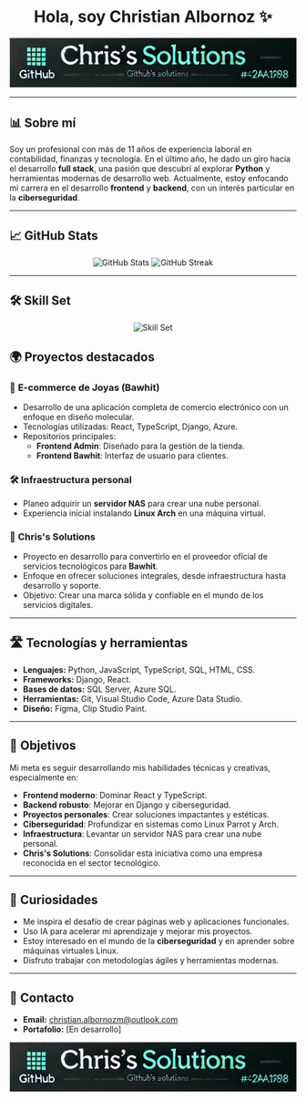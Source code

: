 <div align="center">
  <h1>Hola, soy Christian Albornoz ✨</h1>
</div>

<div align="center">
  <img src="https://raw.githubusercontent.com/ChrisTkm/ChrisTkm/refs/heads/main/Captura%20de%20pantalla%202024-12-29%20213411.png" alt="Banner">
</div>

---

## 📊 Sobre mí

Soy un profesional con más de 11 años de experiencia laboral en contabilidad, finanzas y tecnología. En el último año, he dado un giro hacia el desarrollo **full stack**, una pasión que descubrí al explorar **Python** y herramientas modernas de desarrollo web. Actualmente, estoy enfocando mi carrera en el desarrollo **frontend** y **backend**, con un interés particular en la **ciberseguridad**.

---

## 📈 GitHub Stats
<div align="center">
  <img src="https://github-readme-stats.vercel.app/api?username=ChrisTkm&show_icons=true&theme=gotham" alt="GitHub Stats" style="display: inline-block;">
  <img src="https://streak-stats.demolab.com/?user=ChrisTkm&theme=gotham" alt="GitHub Streak" style="display: inline-block;">
</div>

---

## 🛠️ Skill Set

<div align="center">
  <img src="https://skillicons.dev/icons?i=js,html,css,react,py,ts,django,azure,figma,arduino,arch,vite,vscode" alt="Skill Set">
</div>

## 🌍 Proyectos destacados

### 🔎 **E-commerce de Joyas (Bawhit)**

- Desarrollo de una aplicación completa de comercio electrónico con un enfoque en diseño molecular.
- Tecnologías utilizadas: React, TypeScript, Django, Azure.
- Repositorios principales:
  - **Frontend Admin**: Diseñado para la gestión de la tienda.
  - **Frontend Bawhit**: Interfaz de usuario para clientes.

### 🛠️ **Infraestructura personal**

- Planeo adquirir un **servidor NAS** para crear una nube personal.
- Experiencia inicial instalando **Linux Arch** en una máquina virtual.

### 💼 **Chris's Solutions**

- Proyecto en desarrollo para convertirlo en el proveedor oficial de servicios tecnológicos para **Bawhit**.
- Enfoque en ofrecer soluciones integrales, desde infraestructura hasta desarrollo y soporte.
- Objetivo: Crear una marca sólida y confiable en el mundo de los servicios digitales.

---

## 🛣️ Tecnologías y herramientas

- **Lenguajes:** Python, JavaScript, TypeScript, SQL, HTML, CSS.
- **Frameworks:** Django, React.
- **Bases de datos:** SQL Server, Azure SQL.
- **Herramientas:** Git, Visual Studio Code, Azure Data Studio.
- **Diseño:** Figma, Clip Studio Paint.

---

## 🚀 Objetivos

Mi meta es seguir desarrollando mis habilidades técnicas y creativas, especialmente en:

- **Frontend moderno**: Dominar React y TypeScript.
- **Backend robusto**: Mejorar en Django y ciberseguridad.
- **Proyectos personales**: Crear soluciones impactantes y estéticas.
- **Ciberseguridad**: Profundizar en sistemas como Linux Parrot y Arch.
- **Infraestructura**: Levantar un servidor NAS para crear una nube personal.
- **Chris's Solutions**: Consolidar esta iniciativa como una empresa reconocida en el sector tecnológico.

---

## 🌟 Curiosidades

- Me inspira el desafío de crear páginas web y aplicaciones funcionales.
- Uso IA para acelerar mi aprendizaje y mejorar mis proyectos.
- Estoy interesado en el mundo de la **ciberseguridad** y en aprender sobre máquinas virtuales Linux.
- Disfruto trabajar con metodologías ágiles y herramientas modernas.

---

## 📢 Contacto

- **Email:** [christian.albornozm@outlook.com](mailto:christian.albornozm@outlook.com)
- **Portafolio:** [En desarrollo]

<div align="center">
  <img src="https://raw.githubusercontent.com/ChrisTkm/ChrisTkm/refs/heads/main/Captura%20de%20pantalla%202024-12-29%20213411.png" alt="Footer">
</div>


